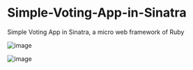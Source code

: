 # Simple-Voting-App-in-Sinatra
Simple Voting App in Sinatra, a micro web framework of Ruby

![image](https://user-images.githubusercontent.com/52154504/130914983-b7dc07b0-fa97-47f2-a813-e00bc2319cb9.png)

![image](https://user-images.githubusercontent.com/52154504/130915066-3373e395-8612-45a1-b14c-8c20e45103b2.png)

